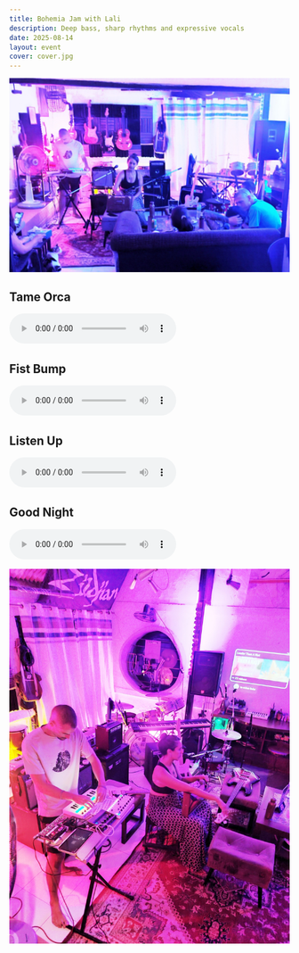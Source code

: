 ```yaml
---
title: Bohemia Jam with Lali
description: Deep bass, sharp rhythms and expressive vocals
date: 2025-08-14
layout: event
cover: cover.jpg
---
```


![Room](./room.jpg)

## Tame Orca

<audio controls>
  <source src="https://db.chromatone.center/assets/dbd1c9df-c059-4e86-9336-79ebb1cd4690/tame_orca.mp3" type="audio/mpeg">
</audio>

## Fist Bump

<audio controls>
  <source src="https://db.chromatone.center/assets/13401585-2d40-43ad-abbd-d3248a32a731/fist_bump.mp3" type="audio/mpeg">
</audio>

## Listen Up

<audio controls>
  <source src="https://db.chromatone.center/assets/2f66f46f-490e-41ac-83f7-70e9304e8f20/listen_up.mp3" type="audio/mpeg">
</audio>

## Good Night

<audio controls>
  <source src="https://db.chromatone.center/assets/9d2254a5-2021-4c30-a756-04a7badc0dec/good_night.mp3" type="audio/mpeg">
</audio>

![Room](./vert.jpg)
